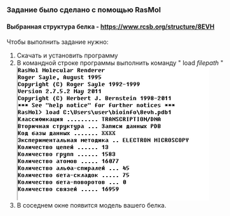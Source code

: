 ### Задание было сделано с помощью RasMol
#### Выбранная структура белка - https://www.rcsb.org/structure/8EVH

Чтобы выполнить задание нужно:
1) Скачать и установить программу
2) В командной строке программы выполнить команду " load *filepath* "
![пример_запуска_load](screenshots/1.png)
4) В соседнем окне появится модель вашего белка.
